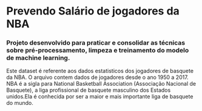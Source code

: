# Prevendo Salário de jogadores da NBA
### Projeto desenvolvido para praticar e consolidar as técnicas sobre pré-processamento, limpeza e treinamento do modelo de machine learning.
Este dataset é referente aos dados estatisticos dos jogadores de basquete da NBA. O arquivo contem dados de jogadores desde o ano 1950 a 2017.
NBA é a sigla para National Basketball Association (Associação Nacional de Basquete), a liga profissional de basquete masculino dos Estados unidos.Ela é conhecida por ser a maior e mais importante liga de basquete do mundo.
